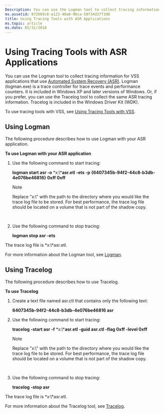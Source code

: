```yaml
---
Description: You can use the Logman tool to collect tracing information for VSS applications that use Automated System Recovery (ASR).
ms.assetid: 872609c8-a123-40a8-96ca-58f34d37f3d8
title: Using Tracing Tools with ASR Applications
ms.topic: article
ms.date: 05/31/2018
---
```


# Using Tracing Tools with ASR Applications

You can use the Logman tool to collect tracing information for VSS applications that use [Automated System Recovery (ASR)](using-vss-automated-system-recovery-for-disaster-recovery.md). Logman (logman.exe) is a trace controller for trace events and performance counters. It is included in Windows XP and later versions of Windows. Or, if you prefer, you can use the Tracelog tool to collect the same ASR tracing information. Tracelog is included in the Windows Driver Kit (WDK).

To use tracing tools with VSS, see [Using Tracing Tools with VSS](using-tracing-tools-with-vss.md).

## Using Logman

The following procedure describes how to use Logman with your ASR application.

**To use Logman with your ASR application**

1.  Use the following command to start tracing:

    **logman start asr -o** *x:\\***asr.etl -ets -p {6407345b-94f2-44c8-b3db-4e076be46816} 0xff 0xff**

    > [!Note]  
    > Replace "x:\\" with the path to the directory where you would like the trace log file to be stored. For best performance, the trace log file should be located on a volume that is not part of the shadow copy.

     

2.  Use the following command to stop tracing:

    **logman stop asr -ets**

The trace log file is *x:\\*asr.etl.

For more information about the Logman tool, see [Logman](/previous-versions/windows/it-pro/windows-server-2012-R2-and-2012/cc753820(v=ws.11)).

## Using Tracelog

The following procedure describes how to use Tracelog.

**To use Tracelog**

1.  Create a text file named asr.ctl that contains only the following text:

    **6407345b-94f2-44c8-b3db-4e076be46816 asr**

2.  Use the following command to start tracing:

    **tracelog -start asr -f** *x:\\***asr.etl -guid asr.ctl -flag 0xff -level 0xff**

    > [!Note]  
    > Replace "x:\\" with the path to the directory where you would like the trace log file to be stored. For best performance, the trace log file should be located on a volume that is not part of the shadow copy.

     

3.  Use the following command to stop tracing:

    **tracelog -stop asr**

The trace log file is *x:\\*asr.etl.

For more information about the Tracelog tool, see [Tracelog](https://msdn.microsoft.com/library/ms797927.aspx).

 

 